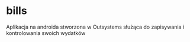# bills
Aplikacja na androida stworzona w Outsystems służąca do zapisywania i kontrolowania swoich wydatków
